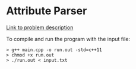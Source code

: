# Attribute Parser
[Link to problem description](https://www.hackerrank.com/challenges/attribute-parser/problem)


To compile and run the program with the input file:

```
> g++ main.cpp -o run.out -std=c++11
> chmod +x run.out
> ./run.out < input.txt
```
